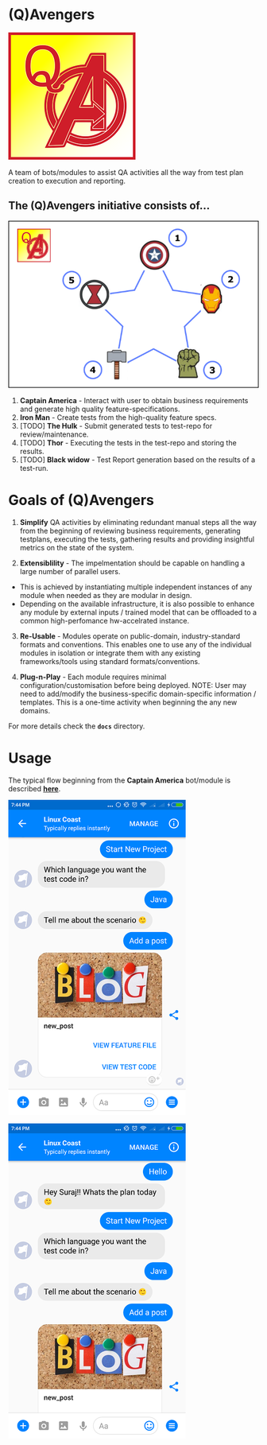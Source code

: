 # (Q)Avengers

![QAvengers logo](docs/resources/QAvengers.png/?raw=true)

A team of bots/modules to assist QA activities all the way from test plan creation to execution and reporting.

## The (Q)Avengers initiative consists of...

![QAvengers logo](docs/resources/QAvengers-flow.png/?raw=true)

1. **Captain America** -  Interact with user to obtain business requirements and generate high quality feature-specifications.
2. **Iron Man** - Create tests from the high-quality feature specs.
3. [TODO] **The Hulk** - Submit generated tests to test-repo for review/maintenance.
4. [TODO] **Thor** - Executing the tests in the test-repo and storing the results.
5. [TODO] **Black widow** - Test Report generation based on the results of a test-run.

# Goals of (Q)Avengers

1. **Simplify** QA activities by eliminating redundant manual steps all the way from the beginning of reviewing business requirements, generating testplans, executing the tests, gathering results and providing insightful metrics on the state of the system.

2. **Extensiblility** - The impelmentation should be capable on handling a large number of parallel users.
  * This is achieved by instantiating multiple independent instances of any module when needed as they are modular in design.
  * Depending on the available infrastructure, it is also possible to enhance any module by external inputs / trained model that can be offloaded to a common high-perfomance hw-accelrated instance. 

3. **Re-Usable** - Modules operate on public-domain, industry-standard formats and conventions. This enables one to use any of the individual modules in isolation or integrate them with any existing frameworks/tools using standard formats/conventions.

4. **Plug-n-Play** - Each module requires minimal configuration/customisation before being deployed. NOTE: User may need to add/modify the business-specific domain-specific information / templates. This is a one-time activity when beginning the any new domains.


For more details check the **`docs`** directory.

# Usage
The typical flow beginning from the **Captain America** bot/module is described <a href="https://github.com/DevonQAHackathon/avengers/blob/master/docs/ChatFlow.md" target="_blank">**here**</a>.

![QAvengers logo](docs/resources/screen1.png/?raw=true "Screenshot of MVP")

![QAvengers logo](docs/resources/screen2.png/?raw=true "Screenshot of MVP")
